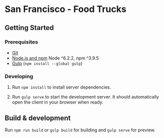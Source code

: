 # San Francisco - Food Trucks

## Getting Started

### Prerequisites

- [Git](https://git-scm.com/)
- [Node.js and npm](nodejs.org) Node ^6.2.2, npm ^3.9.5
- [Gulp](http://gulpjs.com/) (`npm install --global gulp`)

### Developing

1. Run `npm install` to install server dependencies.

2. Run `gulp serve` to start the development server. It should automatically open the client in your browser when ready.

## Build & development

Run `npm run build` or `gulp build` for building and `gulp serve` for preview.
